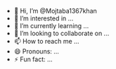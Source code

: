 - 👋 Hi, I’m @Mojtaba1367khan
- 👀 I’m interested in ...
- 🌱 I’m currently learning ...
- 💞️ I’m looking to collaborate on ...
- 📫 How to reach me ...
- 😄 Pronouns: ...
- ⚡ Fun fact: ...

<!---
Mojtaba1367khan/Mojtaba1367khan is a ✨ special ✨ repository because its `README.md` (this file) appears on your GitHub profile.
You can click the Preview link to take a look at your changes.
--->
